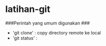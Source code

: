 latihan-git
===========

###Perintah yang umum digunakan ###

* 'git clone' : copy directory remote ke local
* 'git status' : 
